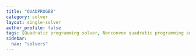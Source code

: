 ```yaml
---
title: "QUADPROGBB"
category: solver
layout: single-solver
author_profile: false
tags: [Quadratic programming solver, Nonconvex quadratic programming solver, Global solver]
sidebar:
  nav: "solvers"
---
```

